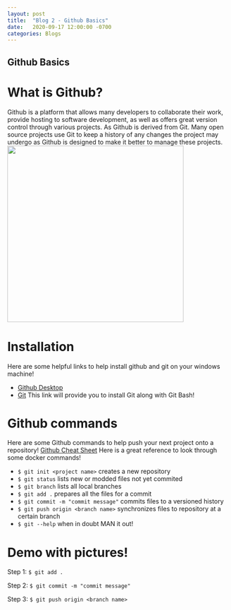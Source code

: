 ```yaml
---
layout: post
title:  "Blog 2 - Github Basics"
date:   2020-09-17 12:00:00 -0700
categories: Blogs
---
```

## Github Basics
# What is Github?
Github is a platform that allows many developers to collaborate their work, provide hosting to software development, as well as offers great version control through various projects. As Github is derived from Git. Many open source projects use Git to keep a history of any changes the project may undergo as Github is designed to make it better to manage these projects.
<img src="/cit480-blog/assets/blog2-git.PNG" width=400>

# Installation 
Here are some helpful links to help install github and git on your windows machine!
- [Github Desktop](https://desktop.github.com/)
- [Git](https://gitforwindows.org/) This link will provide you to install Git along with Git Bash!

# Github commands
Here are some Github commands to help push your next project onto a repository!
[Github Cheat Sheet](https://i.redd.it/8341g68g1v7y.png) Here is a great reference to look through some docker commands!
- `$ git init <project name>` creates a new repository 
- `$ git status` lists new or modded files not yet commited
- `$ git branch` lists all local branches
- `$ git add .` prepares all the files for a commit
- `$ git commit -m "commit message"` commits files to a versioned history
- `$ git push origin <branch name>` synchronizes files to repository at a certain branch
- `$ git --help` when in doubt MAN it out!

# Demo with pictures!
Step 1: `$ git add .`

Step 2: `$ git commit -m "commit message"`

Step 3: `$ git push origin <branch name>`